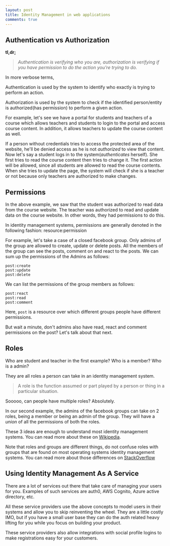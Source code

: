 ```yaml
---
layout: post
title: Identity Management in web applications
comments: true
---
```


## Authentication vs Authorization
**tl,dr;** 

> *Authentication is verifying who you are, authorization is verifying if you have permission to do the action you're trying to do.*

In more verbose terms,

Authentication is used by the system to identify who exactly is trying to perform an action.

Authorization is used by the system to check if the identified person/entity is authorized(has permission) to perform a given action. 

For example, let's see we have a portal for students and teachers of a course which allows teachers and students to login to the portal and access course content. In addition, it allows teachers to update the course content as well. 

If a person without credentials tries to access the protected area of the website, he'll be denied access as he is not *authorized* to view that content. Now let's say a student logs in to the system(*authenticates* herself). She first tries to read the course content then tries to change it. The first action will be allowed, since all students are allowed to read the course contents. When she tries to update the page, the system will check if she is a teacher or not because only teachers are authorized to make changes.

## Permissions
In the above example, we saw that the student was authorized to read data from the course website. The teacher was authorized to read and update data on the course website. In other words, they had permissions to do this. 

In identity management systems, permissions are generally denoted in the following fashion: resource:permission

For example, let's take a case of a closed facebook group. Only admins of the group are allowed to create, update or delete posts. All the members of the group can see the posts, comment on and react to the posts. We can sum up the permissions of the Admins as follows:

```
post:create
post:update
post:delete
```

We can list the permissions of the group members as follows:
```
post:react
post:read
post:comment
```

Here, `post` is a resource over which different groups people have different permissions. 

But wait a minute, don't admins also have read, react and comment permissions on the post? Let's talk about that next.

## Roles
Who are student and teacher in the first example? Who is a member? Who is a admin?

They are all roles a person can take in an identity management system. 

> A role is the function assumed or part played by a person or thing in a particular situation.

Sooooo, can people have multiple roles? Absolutely.

In our second example, the admins of the facebook groups can take on 2 roles, being a member or being an admin of the group. They will have a *union* of all the permissions of both the roles. 

These 3 ideas are enough to understand most identity management systems. You can read more about these on [Wikipedia](https://en.wikipedia.org/wiki/Role-based_access_control).

Note that roles and groups are different things, do not confuse roles with groups that are found on most operating systems identity management systems. You can read more about those differences on [StackOverflow](https://stackoverflow.com/questions/7770728/group-vs-role-any-real-difference)

## Using Identity Management As A Service
There are a lot of services out there that take care of managing your users for you. Examples of such services are auth0, AWS Cognito, Azure active directory, etc. 

All these service providers use the above concepts to model users in their systems and allow you to skip reinventing the wheel. They are a little costly IMO, but if you have a small user base they can do the auth related heavy lifting for you while you focus on building your product. 

These service providers also allow integrations with social profile logins to make registrations easy for your customers.
